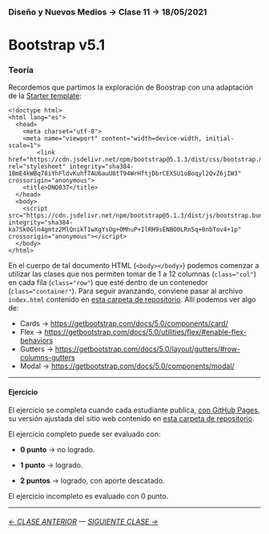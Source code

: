 ### Diseño y Nuevos Medios → Clase 11 → 18/05/2021

# Bootstrap v5.1

### Teoría

Recordemos que partimos la exploración de Boostrap con una adaptación de la [Starter template](https://getbootstrap.com/docs/5.0/getting-started/introduction/#starter-template): 
```
<!doctype html>
<html lang="es">
  <head>
    <meta charset="utf-8">
    <meta name="viewport" content="width=device-width, initial-scale=1">
        <link href="https://cdn.jsdelivr.net/npm/bootstrap@5.1.3/dist/css/bootstrap.min.css" rel="stylesheet" integrity="sha384-1BmE4kWBq78iYhFldvKuhfTAU6auU8tT94WrHftjDbrCEXSU1oBoqyl2QvZ6jIW3" crossorigin="anonymous">
    <title>DNO037</title>
  </head>
  <body>
    <script src="https://cdn.jsdelivr.net/npm/bootstrap@5.1.3/dist/js/bootstrap.bundle.min.js" integrity="sha384-ka7Sk0Gln4gmtz2MlQnikT1wXgYsOg+OMhuP+IlRH9sENBO0LRn5q+8nbTov4+1p" crossorigin="anonymous"></script>
  </body>
</html>
```

En el cuerpo de tal documento HTML (`<body></body>`) podemos comenzar a utilizar las clases que nos permiten tomar de 1 a 12 columnas (`class="col"`) en cada fila (`class="row"`) que esté dentro de un contenedor (`class="container"`). Para seguir avanzando, conviene pasar al archivo `index.html` contenido en [esta carpeta de repositorio](https://profesorfaco.github.io/dno037-2022/clase-11/index.html). Allí podemos ver algo de:

- Cards → https://getbootstrap.com/docs/5.0/components/card/
- Flex → https://getbootstrap.com/docs/5.0/utilities/flex/#enable-flex-behaviors
- Gutters → https://getbootstrap.com/docs/5.0/layout/gutters/#row-columns-gutters
- Modal → https://getbootstrap.com/docs/5.0/components/modal/

- - - - - - - 

#### Ejercicio

El ejercicio se completa cuando cada estudiante publica, [con GitHub Pages](https://docs.github.com/es/free-pro-team@latest/github/working-with-github-pages/configuring-a-publishing-source-for-your-github-pages-site), su versión ajustada del sitio web contenido en [esta carpeta de repositorio](https://profesorfaco.github.io/dno037-2022/clase-11/).

El ejercicio completo puede ser evaluado con:

- **0 punto** → no logrado.

- **1 punto** → logrado.

- **2 puntos** → logrado, con aporte descatado.

El ejercicio incompleto es evaluado con 0 punto.

- - - - - - - 

###### [← CLASE ANTERIOR](https://github.com/profesorfaco/dno037-2022/tree/main/clase-10) — [SIGUIENTE CLASE →](https://github.com/profesorfaco/dno037-2022/tree/main/clase-12)
